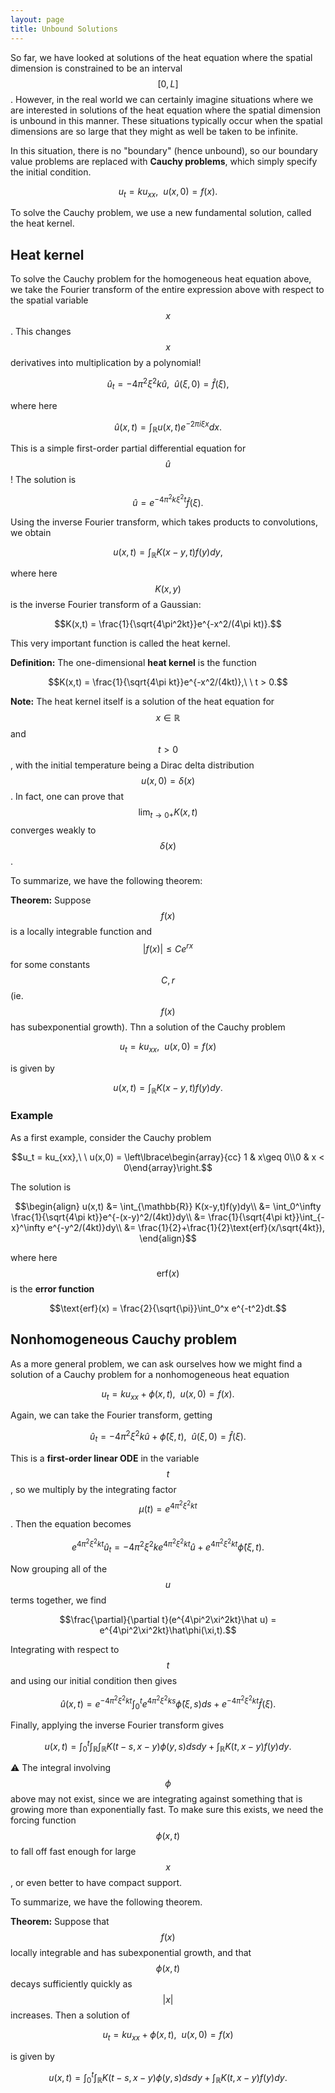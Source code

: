 ```yaml
---
layout: page
title: Unbound Solutions
---
```


So far, we have looked at solutions of the heat equation where the spatial dimension is constrained to be an interval $$[0,L]$$.
However, in the real world we can certainly imagine situations where we are interested in solutions of the heat equation where the spatial dimension is unbound in this manner.
These situations typically occur when the spatial dimensions are so large that they might as well be taken to be infinite.

In this situation, there is no "boundary" (hence unbound), so our boundary value problems are replaced with **Cauchy problems**, which simply specify the initial condition.

$$u_t = ku_{xx},\ \ u(x,0) = f(x).$$

To solve the Cauchy problem, we use a new fundamental solution, called the heat kernel.

## Heat kernel

To solve the Cauchy problem for the homogeneous heat equation above, we take the Fourier transform of the entire expression above with respect to the spatial variable $$x$$.
This changes $$x$$ derivatives into multiplication by a polynomial!

$$\hat u_t = -4\pi^2\xi^2k\hat u,\ \ \hat u(\xi,0) = \hat f(\xi),$$

where here

$$\hat u(x,t) = \int_{\mathbb{R}} u(x,t)e^{-2\pi i\xi x}dx.$$

This is a simple first-order partial differential equation for $$\hat u$$!
The solution is

$$\hat u = e^{-4\pi^2k\xi^2 t}\hat f(\xi).$$

Using the inverse Fourier transform, which takes products to convolutions, we obtain

$$u(x,t) = \int_{\mathbb{R}} K(x-y,t)f(y)dy,$$

where here $$K(x,y)$$ is the inverse Fourier transform of a Gaussian:

$$K(x,t) = \frac{1}{\sqrt{4\pi^2kt}}e^{-x^2/(4\pi kt)}.$$

This very important function is called the heat kernel.

**Definition:** The one-dimensional **heat kernel** is the function

$$K(x,t) = \frac{1}{\sqrt{4\pi kt}}e^{-x^2/(4kt)},\ \ t > 0.$$

**Note:** The heat kernel itself is a solution of the heat equation for $$x\in\mathbb{R}$$ and $$t > 0$$, with the initial temperature being a Dirac delta distribution $$u(x,0) = \delta(x)$$.
In fact, one can prove that $$\lim_{t\rightarrow 0+} K(x,t)$$ converges weakly to $$\delta(x)$$.

To summarize, we have the following theorem:

**Theorem:**  Suppose $$f(x)$$ is a locally integrable function and $$\lvert f(x)\rvert \leq Ce^{rx}$$ for some constants $$C,r$$ (ie. $$f(x)$$ has subexponential growth).  Thn a solution of the Cauchy problem

$$u_t = ku_{xx},\ \ u(x,0) = f(x)$$

is given by

$$u(x,t) = \int_{\mathbb{R}} K(x-y,t)f(y)dy.$$


### Example

As a first example, consider the Cauchy problem

$$u_t = ku_{xx},\ \ u(x,0) = \left\lbrace\begin{array}{cc} 1 & x\geq 0\\0 & x < 0\end{array}\right.$$

The solution is

$$\begin{align}
u(x,t)
  &= \int_{\mathbb{R}} K(x-y,t)f(y)dy\\
  &= \int_0^\infty \frac{1}{\sqrt{4\pi kt}}e^{-(x-y)^2/(4kt)}dy\\
  &=  \frac{1}{\sqrt{4\pi kt}}\int_{-x}^\infty e^{-y^2/(4kt)}dy\\
  &=  \frac{1}{2}+\frac{1}{2}\text{erf}(x/\sqrt{4kt}),
\end{align}$$

where here $$\text{erf}(x)$$ is the **error function**

$$\text{erf}(x) = \frac{2}{\sqrt{\pi}}\int_0^x e^{-t^2}dt.$$

## Nonhomogeneous Cauchy problem

As a more general problem, we can ask ourselves how we might find a solution of a Cauchy problem for a nonhomogeneous heat equation


$$u_t = ku_{xx} + \phi(x,t),\ \ u(x,0) = f(x).$$

Again, we can take the Fourier transform, getting

$$\hat u_t = -4\pi^2\xi^2 k\hat u + \hat\phi(\xi,t),\ \ \hat u(\xi,0) = \hat f(\xi).$$

This is a **first-order linear ODE** in the variable $$t$$, so we multiply by the integrating factor $$\mu(t) = e^{4\pi^2\xi^2kt}$$.
Then the equation becomes

$$e^{4\pi^2\xi^2kt}\hat u_t = -4\pi^2\xi^2 ke^{4\pi^2\xi^2kt}\hat u + e^{4\pi^2\xi^2kt}\hat\phi(\xi,t).$$

Now grouping all of the $$u$$ terms together, we find

$$\frac{\partial}{\partial t}(e^{4\pi^2\xi^2kt}\hat u) = e^{4\pi^2\xi^2kt}\hat\phi(\xi,t).$$

Integrating with respect to $$t$$ and using our initial condition then gives

$$\hat u(x,t) = e^{-4\pi^2\xi^2kt}\int_0^t e^{4\pi^2\xi^2ks}\hat \phi(\xi,s)ds + e^{-4\pi^2\xi^2kt}\hat f(\xi).$$

Finally, applying the inverse Fourier transform gives

$$u(x,t) = \int_0^t \int_{\mathbb{R}}\int_{\mathbb{R}} K(t-s,x-y)\phi(y,s)dsdy + \int_{\mathbb{R}} K(t,x-y)f(y)dy.$$

:warning:  The integral involving $$\phi$$ above may not exist, since we are integrating against something that is growing more than exponentially fast.  To make sure this exists, we need the forcing function $$\phi(x,t)$$ to fall off fast enough for large $$x$$, or even better to have compact support.

To summarize, we have the following theorem.

**Theorem:** Suppose that $$f(x)$$ locally integrable and has subexponential growth, and that $$\phi(x,t)$$ decays sufficiently quickly as $$\lvert x\rvert$$ increases.
Then a solution of 

$$u_t = ku_{xx} + \phi(x,t),\ \ u(x,0) = f(x)$$

is given by

$$u(x,t) = \int_0^t \int_{\mathbb{R}} K(t-s,x-y)\phi(y,s)dsdy + \int_{\mathbb{R}} K(t,x-y)f(y)dy.$$


